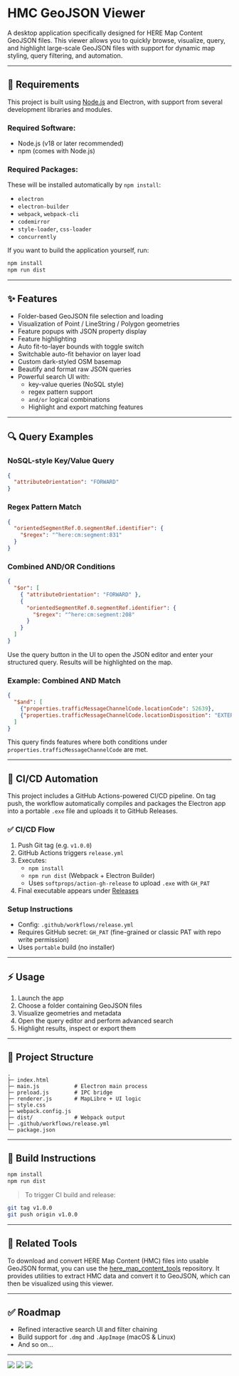 # HMC GeoJSON Viewer

A desktop application specifically designed for HERE Map Content GeoJSON files. This viewer allows you to quickly browse, visualize, query, and highlight large-scale GeoJSON files with support for dynamic map styling, query filtering, and automation.

---

## 🔧 Requirements

This project is built using [Node.js](https://nodejs.org/) and Electron, with support from several development libraries and modules.

### Required Software:
- Node.js (v18 or later recommended)
- npm (comes with Node.js)

### Required Packages:
These will be installed automatically by `npm install`:
- `electron`
- `electron-builder`
- `webpack`, `webpack-cli`
- `codemirror`
- `style-loader`, `css-loader`
- `concurrently`

If you want to build the application yourself, run:
```bash
npm install
npm run dist
```

---

## ✨ Features

- Folder-based GeoJSON file selection and loading
- Visualization of Point / LineString / Polygon geometries
- Feature popups with JSON property display
- Feature highlighting
- Auto fit-to-layer bounds with toggle switch
- Switchable auto-fit behavior on layer load
- Custom dark-styled OSM basemap
- Beautify and format raw JSON queries
- Powerful search UI with:
  - key-value queries (NoSQL style)
  - regex pattern support
  - `and/or` logical combinations
  - Highlight and export matching features

---

## 🔍 Query Examples

### NoSQL-style Key/Value Query
```json
{
  "attributeOrientation": "FORWARD"
}
```

### Regex Pattern Match
```json
{
  "orientedSegmentRef.0.segmentRef.identifier": {
    "$regex": "^here:cm:segment:831"
  }
}
```

### Combined AND/OR Conditions
```json
{
  "$or": [
    { "attributeOrientation": "FORWARD" },
    {
      "orientedSegmentRef.0.segmentRef.identifier": {
        "$regex": "^here:cm:segment:208"
      }
    }
  ]
}
```

Use the query button in the UI to open the JSON editor and enter your structured query. Results will be highlighted on the map.

### Example: Combined AND Match
```json
{
  "$and": [
    {"properties.trafficMessageChannelCode.locationCode": 52639},
    {"properties.trafficMessageChannelCode.locationDisposition": "EXTERNAL_POSITIVE_DIRECTION"}
  ]
}
```
This query finds features where both conditions under `properties.trafficMessageChannelCode` are met.



---

## 🚀 CI/CD Automation

This project includes a GitHub Actions-powered CI/CD pipeline. On tag push, the workflow automatically compiles and packages the Electron app into a portable `.exe` file and uploads it to GitHub Releases.

### ✅ CI/CD Flow

1. Push Git tag (e.g. `v1.0.0`)
2. GitHub Actions triggers `release.yml`
3. Executes:
    - `npm install`
    - `npm run dist` (Webpack + Electron Builder)
    - Uses `softprops/action-gh-release` to upload `.exe` with `GH_PAT`
4. Final executable appears under [Releases](https://github.com/<your-username>/geojson-viewer/releases)

### Setup Instructions

- Config: `.github/workflows/release.yml`
- Requires GitHub secret: `GH_PAT` (fine-grained or classic PAT with repo write permission)
- Uses `portable` build (no installer)

---

## ⚡ Usage

1. Launch the app
2. Choose a folder containing GeoJSON files
3. Visualize geometries and metadata
4. Open the query editor and perform advanced search
5. Highlight results, inspect or export them

---

## 📁 Project Structure

```
.
├─ index.html
├─ main.js           # Electron main process
├─ preload.js        # IPC bridge
├─ renderer.js       # MapLibre + UI logic
├─ style.css
├─ webpack.config.js
├─ dist/             # Webpack output
├─ .github/workflows/release.yml
└─ package.json
```

---

## 🔧 Build Instructions

```bash
npm install
npm run dist
```

> To trigger CI build and release:

```bash
git tag v1.0.0
git push origin v1.0.0
```

---

## 🔗 Related Tools

To download and convert HERE Map Content (HMC) files into usable GeoJSON format, you can use the [here_map_content_tools](https://github.com/aquawill/here_map_content_tools) repository. It provides utilities to extract HMC data and convert it to GeoJSON, which can then be visualized using this viewer.

---

## ✅ Roadmap

- Refined interactive search UI and filter chaining
- Build support for `.dmg` and `.AppImage` (macOS & Linux)
- And so on...

---

![](https://i.imgur.com/KPdNV35.jpeg)
![](https://i.imgur.com/GSvj3FA.png)
![](https://i.imgur.com/u2xY3lO.png)

